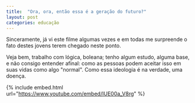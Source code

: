 ```yaml
---
title:  "Ora, ora, então essa é a geração do futuro?"
layout: post
categories: educação
---
```


Sinceramente, já vi este filme algumas vezes e em todas me surpreende o fato destes jovens terem chegado neste ponto. 


Veja bem, trabalho com lógica, boleana; tenho algum estudo, alguma base, e não consigo entender afinal: como as pessoas podem aceitar isso em suas vidas como algo "normal". Como essa ideologia é na verdade, uma doença.

{% include embed.html url="https://www.youtube.com/embed/IUE00a_V8rg" %}  
